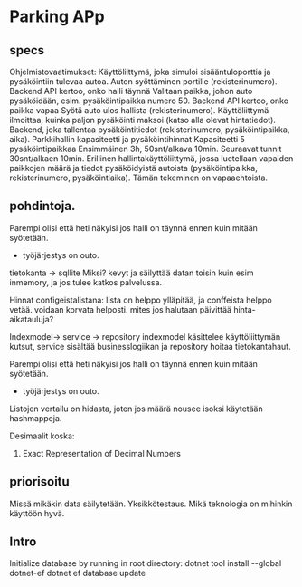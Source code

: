 # Parking APp

## specs
Ohjelmistovaatimukset:
Käyttöliittymä, joka simuloi sisääntuloporttia ja pysäköintiin tulevaa autoa.
Auton syöttäminen portille (rekisterinumero).
Backend API kertoo, onko halli täynnä
Valitaan paikka, johon auto pysäköidään, esim. pysäköintipaikka numero 50.
Backend API kertoo, onko paikka vapaa
Syötä auto ulos hallista (rekisterinumero).
Käyttöliittymä ilmoittaa, kuinka paljon pysäköinti maksoi (katso alla olevat hintatiedot).
Backend, joka tallentaa pysäköintitiedot (rekisterinumero, pysäköintipaikka, aika).
Parkkihallin kapasiteetti ja pysäköintihinnat
Kapasiteetti 5 pysäköintipaikkaa
Ensimmäinen 3h, 50snt/alkava 10min.
Seuraavat tunnit 30snt/alkaen 10min.
Erillinen hallintakäyttöliittymä, jossa luetellaan vapaiden paikkojen määrä ja tiedot pysäköidyistä autoista (pysäköintipaikka, rekisterinumero, pysäköintiaika). Tämän tekeminen on vapaaehtoista.




## pohdintoja.
Parempi olisi että heti näkyisi jos halli on täynnä ennen kuin mitään syötetään.
- työjärjestys on outo.

tietokanta -> sqllite
Miksi? kevyt ja säilyttää datan toisin kuin esim inmemory, ja jos tulee katkos palvelussa.

Hinnat configeistalistana:
lista on helppo ylläpitää, ja conffeista helppo vetää. voidaan korvata helposti.
mites jos halutaan päivittää hinta-aikatauluja?

Indexmodel-> service -> repository
indexmodel käsittelee käyttöliittymän kutsut, service sisältää businesslogiikan ja repository hoitaa tietokantahaut.

Parempi olisi että heti näkyisi jos halli on täynnä ennen kuin mitään syötetään.
- työjärjestys on outo.

Listojen vertailu on hidasta, joten jos määrä nousee isoksi käytetään hashmappeja.

Desimaalit koska:
1. Exact Representation of Decimal Numbers

## priorisoitu    
Missä mikäkin data säilytetään.
Yksikkötestaus.
Mikä teknologia on mihinkin käyttöön hyvä.

## Intro
Initialize database by running in root directory:
dotnet tool install --global dotnet-ef
dotnet ef database update

